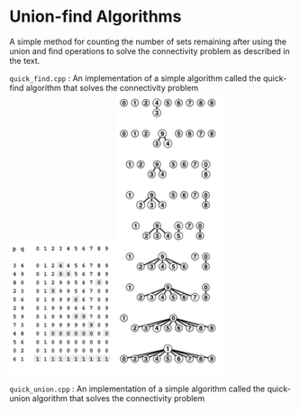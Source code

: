 # Union-find Algorithms


A simple method for counting the number of sets remaining after using the union and find operations to solve the connectivity problem as described in the text.


`quick_find.cpp` : An implementation of a simple algorithm called the quick-find algorithm that solves the connectivity problem
<img src="./images/array-view-qf.png" width="190"/><img src="./images/tree-view-qf.png" width="190"/>

`quick_union.cpp` : An implementation of a simple algorithm called the quick-union algorithm that solves the connectivity problem